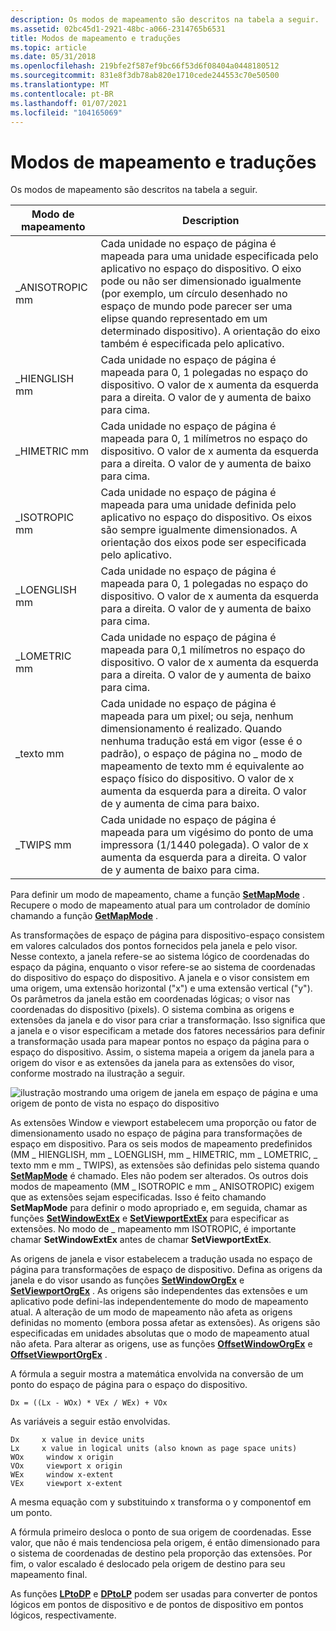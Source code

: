 ```yaml
---
description: Os modos de mapeamento são descritos na tabela a seguir.
ms.assetid: 02bc45d1-2921-48bc-a066-2314765b6531
title: Modos de mapeamento e traduções
ms.topic: article
ms.date: 05/31/2018
ms.openlocfilehash: 219bfe2f587ef9bc66f53d6f08404a0448180512
ms.sourcegitcommit: 831e8f3db78ab820e1710cede244553c70e50500
ms.translationtype: MT
ms.contentlocale: pt-BR
ms.lasthandoff: 01/07/2021
ms.locfileid: "104165069"
---
```

# <a name="mapping-modes-and-translations"></a>Modos de mapeamento e traduções

Os modos de mapeamento são descritos na tabela a seguir.



| Modo de mapeamento    | Description                                                                                                                                                                                                                                                                                                                |
|-----------------|----------------------------------------------------------------------------------------------------------------------------------------------------------------------------------------------------------------------------------------------------------------------------------------------------------------------------|
| \_ANISOTROPIC mm | Cada unidade no espaço de página é mapeada para uma unidade especificada pelo aplicativo no espaço do dispositivo. O eixo pode ou não ser dimensionado igualmente (por exemplo, um círculo desenhado no espaço de mundo pode parecer ser uma elipse quando representado em um determinado dispositivo). A orientação do eixo também é especificada pelo aplicativo.                  |
| \_HIENGLISH mm   | Cada unidade no espaço de página é mapeada para 0, 1 polegadas no espaço do dispositivo. O valor de x aumenta da esquerda para a direita. O valor de y aumenta de baixo para cima.                                                                                                                                                                 |
| \_HIMETRIC mm    | Cada unidade no espaço de página é mapeada para 0, 1 milímetros no espaço do dispositivo. O valor de x aumenta da esquerda para a direita. O valor de y aumenta de baixo para cima.                                                                                                                                                            |
| \_ISOTROPIC mm   | Cada unidade no espaço de página é mapeada para uma unidade definida pelo aplicativo no espaço do dispositivo. Os eixos são sempre igualmente dimensionados. A orientação dos eixos pode ser especificada pelo aplicativo.                                                                                                                                     |
| \_LOENGLISH mm   | Cada unidade no espaço de página é mapeada para 0, 1 polegadas no espaço do dispositivo. O valor de x aumenta da esquerda para a direita. O valor de y aumenta de baixo para cima.                                                                                                                                                                  |
| \_LOMETRIC mm    | Cada unidade no espaço de página é mapeada para 0,1 milímetros no espaço do dispositivo. O valor de x aumenta da esquerda para a direita. O valor de y aumenta de baixo para cima.                                                                                                                                                             |
| \_texto mm        | Cada unidade no espaço de página é mapeada para um pixel; ou seja, nenhum dimensionamento é realizado. Quando nenhuma tradução está em vigor (esse é o padrão), o espaço de página no \_ modo de mapeamento de texto mm é equivalente ao espaço físico do dispositivo. O valor de x aumenta da esquerda para a direita. O valor de y aumenta de cima para baixo. |
| \_TWIPS mm       | Cada unidade no espaço de página é mapeada para um vigésimo do ponto de uma impressora (1/1440 polegada). O valor de x aumenta da esquerda para a direita. O valor de y aumenta de baixo para cima.                                                                                                                                           |



 

Para definir um modo de mapeamento, chame a função [**SetMapMode**](/windows/desktop/api/Wingdi/nf-wingdi-setmapmode) . Recupere o modo de mapeamento atual para um controlador de domínio chamando a função [**GetMapMode**](/windows/desktop/api/Wingdi/nf-wingdi-getmapmode) .

As transformações de espaço de página para dispositivo-espaço consistem em valores calculados dos pontos fornecidos pela janela e pelo visor. Nesse contexto, a janela refere-se ao sistema lógico de coordenadas do espaço da página, enquanto o visor refere-se ao sistema de coordenadas do dispositivo do espaço do dispositivo. A janela e o visor consistem em uma origem, uma extensão horizontal ("x") e uma extensão vertical ("y"). Os parâmetros da janela estão em coordenadas lógicas; o visor nas coordenadas do dispositivo (pixels). O sistema combina as origens e extensões da janela e do visor para criar a transformação. Isso significa que a janela e o visor especificam a metade dos fatores necessários para definir a transformação usada para mapear pontos no espaço da página para o espaço do dispositivo. Assim, o sistema mapeia a origem da janela para a origem do visor e as extensões da janela para as extensões do visor, conforme mostrado na ilustração a seguir.

![ilustração mostrando uma origem de janela em espaço de página e uma origem de ponto de vista no espaço do dispositivo](images/cstrn-15.png)

As extensões Window e viewport estabelecem uma proporção ou fator de dimensionamento usado no espaço de página para transformações de espaço em dispositivo. Para os seis modos de mapeamento predefinidos (MM \_ HIENGLISH, mm \_ LOENGLISH, mm \_ HIMETRIC, mm \_ LOMETRIC, \_ texto mm e mm \_ TWIPS), as extensões são definidas pelo sistema quando [**SetMapMode**](/windows/desktop/api/Wingdi/nf-wingdi-setmapmode) é chamado. Eles não podem ser alterados. Os outros dois modos de mapeamento (MM \_ ISOTROPIC e mm \_ ANISOTROPIC) exigem que as extensões sejam especificadas. Isso é feito chamando **SetMapMode** para definir o modo apropriado e, em seguida, chamar as funções [**SetWindowExtEx**](/windows/desktop/api/Wingdi/nf-wingdi-setwindowextex) e [**SetViewportExtEx**](/windows/desktop/api/Wingdi/nf-wingdi-setviewportextex) para especificar as extensões. No modo de \_ mapeamento mm ISOTROPIC, é importante chamar **SetWindowExtEx** antes de chamar **SetViewportExtEx**.

As origens de janela e visor estabelecem a tradução usada no espaço de página para transformações de espaço de dispositivo. Defina as origens da janela e do visor usando as funções [**SetWindowOrgEx**](/windows/desktop/api/Wingdi/nf-wingdi-setwindoworgex) e [**SetViewportOrgEx**](/windows/desktop/api/Wingdi/nf-wingdi-setviewportorgex) . As origens são independentes das extensões e um aplicativo pode defini-las independentemente do modo de mapeamento atual. A alteração de um modo de mapeamento não afeta as origens definidas no momento (embora possa afetar as extensões). As origens são especificadas em unidades absolutas que o modo de mapeamento atual não afeta. Para alterar as origens, use as funções [**OffsetWindowOrgEx**](/windows/desktop/api/Wingdi/nf-wingdi-offsetwindoworgex) e [**OffsetViewportOrgEx**](/windows/desktop/api/Wingdi/nf-wingdi-offsetviewportorgex) .

A fórmula a seguir mostra a matemática envolvida na conversão de um ponto do espaço de página para o espaço do dispositivo.

``` syntax
Dx = ((Lx - WOx) * VEx / WEx) + VOx 
```

As variáveis a seguir estão envolvidas.

``` syntax
Dx     x value in device units 
Lx     x value in logical units (also known as page space units) 
WOx     window x origin 
VOx     viewport x origin 
WEx     window x-extent 
VEx     viewport x-extent 
```

A mesma equação com y substituindo x transforma o y componentof em um ponto.

A fórmula primeiro desloca o ponto de sua origem de coordenadas. Esse valor, que não é mais tendenciosa pela origem, é então dimensionado para o sistema de coordenadas de destino pela proporção das extensões. Por fim, o valor escalado é deslocado pela origem de destino para seu mapeamento final.

As funções [**LPtoDP**](/windows/desktop/api/Wingdi/nf-wingdi-lptodp) e [**DPtoLP**](/windows/desktop/api/Wingdi/nf-wingdi-dptolp) podem ser usadas para converter de pontos lógicos em pontos de dispositivo e de pontos de dispositivo em pontos lógicos, respectivamente.

 

 




